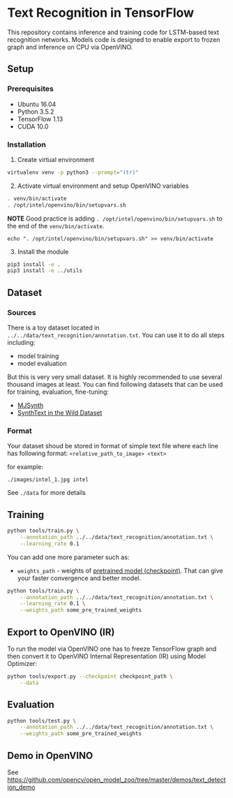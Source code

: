 # Text Recognition in TensorFlow

This repository contains inference and training code for LSTM-based text recognition networks.
Models code is designed to enable export to frozen graph and inference on CPU via OpenVINO.

## Setup

### Prerequisites

* Ubuntu 16.04
* Python 3.5.2
* TensorFlow 1.13
* CUDA 10.0

### Installation

1. Create virtual environment
```bash
virtualenv venv -p python3 --prompt="(tr)"
```

2. Activate virtual environment and setup OpenVINO variables
```bash
. venv/bin/activate
. /opt/intel/openvino/bin/setupvars.sh
```
  **NOTE** Good practice is adding `. /opt/intel/openvino/bin/setupvars.sh` to the end of the `venv/bin/activate`.
```
echo ". /opt/intel/openvino/bin/setupvars.sh" >> venv/bin/activate
```

3. Install the module
```bash
pip3 install -e .
pip3 install -e ../utils
```

## <a name="Dataset"> Dataset </a>

### Sources

There is a toy dataset located in `../../data/text_recognition/annotation.txt`. You can use it to do all steps including:
* model training
* model evaluation

But this is very very small dataset. It is highly recommended to use several thousand images at least.
You can find following datasets that can be used for training, evaluation, fine-tuning:
* [MJSynth](https://www.robots.ox.ac.uk/~vgg/data/text/)
* [SynthText in the Wild Dataset](http://www.robots.ox.ac.uk/~vgg/data/scenetext/)

### Format

Your dataset shoud be stored in format of simple text file where each line has following format:
`<relative_path_to_image> <text>`

for example:

`./images/intel_1.jpg intel`

See `./data` for more details

## Training


```bash
python tools/train.py \
    --annotation_path ../../data/text_recognition/annotation.txt \
    --learning_rate 0.1
```

You can add one more parameter such as:
* `weights_path` - weights of [pretrained model (checkpoint)](https://download.01.org/opencv/openvino_training_extensions/models/text_recognition/text_recognition.tar.gz). That can give your faster convergence and better model.

```bash
python tools/train.py \
    --annotation_path ../../data/text_recognition/annotation.txt \
    --learning_rate 0.1 \
    --weights_path some_pre_trained_weights
```


## Export to OpenVINO (IR)

To run the model via OpenVINO one has to freeze TensorFlow graph and then convert it to OpenVINO Internal Representation
(IR) using Model Optimizer:

```bash
python tools/export.py --checkpoint checkpoint_path \
    --data
```


## Evaluation

```bash
python tools/test.py \
    --annotation_path ../../data/text_recognition/annotation.txt \
    --weights_path some_pre_trained_weights
```

## Demo in OpenVINO

See https://github.com/opencv/open_model_zoo/tree/master/demos/text_detection_demo
